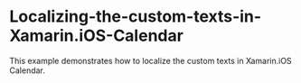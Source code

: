 # Localizing-the-custom-texts-in-Xamarin.iOS-Calendar
This example demonstrates how to localize the custom texts in Xamarin.iOS Calendar.
